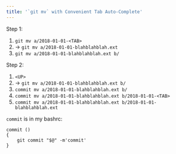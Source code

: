 ```yaml
---
title: '`git mv` with Convenient Tab Auto-Complete'
---
```


Step 1:
1. `git mv a/2018-01-01-<TAB>`
2. -> `git mv a/2018-01-01-blahblahblah.ext`
3. `git mv a/2018-01-01-blahblahblah.ext b/`

Step 2:
1. `<UP>`
2. -> `git mv a/2018-01-01-blahblahblah.ext b/`
3. `commit mv a/2018-01-01-blahblahblah.ext b/`
4. `commit mv a/2018-01-01-blahblahblah.ext b/2018-01-01-<TAB>`
5. `commit mv a/2018-01-01-blahblahblah.ext b/2018-01-01-blahblahblah.ext`

`commit` is in my bashrc:

```shell
commit () 
{ 
    git commit "$@" -m'commit'
}
```
